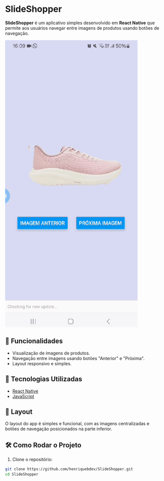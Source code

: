 # SlideShopper

**SlideShopper** é um aplicativo simples desenvolvido em **React Native** que permite aos usuários navegar entre imagens de produtos usando botões de navegação.

![SlideShopper Screenshot](./assets/SlideShopper.gif)

## 🚀 Funcionalidades

- Visualização de imagens de produtos.
- Navegação entre imagens usando botões "Anterior" e "Próxima".
- Layout responsivo e simples.

## 📱 Tecnologias Utilizadas

- [React Native](https://reactnative.dev/)
- [JavaScript](https://developer.mozilla.org/pt-BR/docs/Web/JavaScript)

## 🎨 Layout

O layout do app é simples e funcional, com as imagens centralizadas e botões de navegação posicionados na parte inferior.

## 🛠️ Como Rodar o Projeto

1. Clone o repositório:

```bash
git clone https://github.com/henriquebdev/SlideShopper.git
cd SlideShopper

